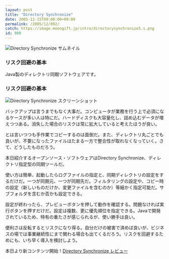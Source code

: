 ```yaml
---
layout: post
title: "Directory Synchronize"
date: 2005-12-15T09:00:00+09:00
permalink: /2005/12/892/
catch: https://image.moongift.jp/intro/directorysynchronize5.s.png
id: 900
---
```

 ![Directory Synchronize サムネイル](https://image.moongift.jp/intro/directorysynchronize.t.png "Directory Synchronize サムネイル")
  

### リスク回避の基本
  
Java製のディレクトリ同期ソフトウェアです。  
<!--more-->  

### リスク回避の基本
  

![Directory Synchronize スクリーンショット](https://image.moongift.jp/intro/directorysynchronize5.s.png "Directory Synchronize スクリーンショット")

  

バックアップは言うまでもなく大事だ。コンピュータが業務を行う上で必須になるケースが多い人は特にだ。ハードディスクも大容量化し、詰め込むデータが増えつつある。消失した場合のリスクは常に拡大していると考えたほうが良い。

  

とは言いつつも手作業でコピーするのは面倒だ。また、ディレクトリ丸ごとでも良いが、不要になったファイルはたまる一方で整合性が取れなくなっていく。さて、どうしたものだろう。

  

本日紹介するオープンソース・ソフトウェアはDirectory Synchronize、ディレクトリ指定型の同期ツールだ。

  

使い方は簡単、起動したらログファイルの指定と、同期ディレクトリの設定をするだけだ。一つが同期元、一つが同期先だ。フィルタリングの設定や、コピー時の設定（新しいものだけか、変更ファイルを含むのか）等細かく指定可能だ。サブフォルダを含むか否かも設定できる。

  

設定が終わったら、プレビューボタンを押して動作を確認する。問題なければ実行ボタンを押すだけだ。設定は複数、更に優先順位を指定できる。Javaで開発されているため、特有の重たさが感じられるが、使い勝手は良い。

  

便利さは反転するとリスクになり得る。自分だけの被害で済めば良いが、ビジネスの場では事業継続性にまで関わる場合も出てくるだろう。リスクを回避するためにも、いち早く導入を検討しよう。

  

本日より新コンテンツ開始！[Directory Synchronize レビュー](http://oss.moongift.jp/review/i-900.html)

